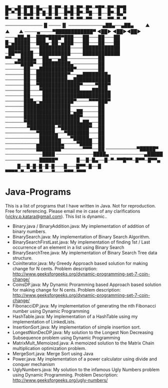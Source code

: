 █▄─▄█─█▀█─█▄──█─█▀─█─█─█▀─█▀─▀█▀─█▀─█▀█
█─▀─█─█▄█─█─█─█─█──█▀█─█▀─▀█──█──█▀─█▄▀
▀───▀─▀─▀─▀──▀▀─▀▀─▀─▀─▀▀─▀▀──▀──▀▀─▀─▀
ㅤ
────────────▐▌────▐▌
───────────▄██▄──▄██▄ ㅤ ㅤ ▲ ㅤ ㅤ▲ㅤ ㅤ▲ 
────▄────▀████████████▀ ◄██► ◄██►◄██►
───▄██▄█──███▀████▀███───██───██───██
█─▄█████──███▄─██─▄███───██───██───██
▀███████───██████████────████████████
─██▀▀████──██████████────████████████
▀▀──▄████▄──██▄──▄██──────────██
───▀▀████▀──█████████▄────────██
──────██──▄███████████▀───────██
──────██──██████████▀──▄▄████████▄
──────██──██████████▄▄████████████
──────██──▀█████████████▀────▀███▀
──────██───▀████████████▄▄▄▄█████▄
──────██────██████████████████████
──────███▄─▄██████████▀────▀▀▀███▀
──────███████████████─────────██
──────███████████████─▄██─────██
──────██████████████████▀─────██
──────▀█████████████████▄██▄──██
───────▀████████─▀█████████▀──██
──────────▀█████▄──▀███████───██
───────────██████▄───▀█████▄──██
──────────▄███████▄────▀████──██
──────────████████▀──────▀▀▀──██
──────────▀█████▀
────────────████
────────────████▄
───────────▄█████
───────────█████▀
ㅤ
ㅤㅤㅤ█──█─█▄──█─▀─▀▀█▀▀─█▀▀─█▀▀▄
ㅤㅤㅤ█──█─█─█─█─█───█───█▀▀─█──█
ㅤㅤㅤ▀▀▀▀─▀──▀▀─▀───▀───▀▀▀─▀▀▀


# Java-Programs

This is a list of programs that I have written in Java. Not for reproduction. Free for referencing. Please email me in case of any clarifications (vicky.p.katara@gmail.com). This list is dynamic..

- Binary.java / BinaryAddition.java: My implementation of addition of binary numbers.
- BinarySearch.java: My implementation of Binary Search Algorithm.
- BinarySearchFirstLast.java: My implementation of finding 1st / Last occurrence of an element in a list using Binary Search
- BinarySearchTree.java: My implementation of Binary Search Tree data structure.
- CoinIterator.java: My Greedy Approach based solution for making change for N cents. Problem description: <http://www.geeksforgeeks.org/dynamic-programming-set-7-coin-change/>
- CoinsDP.java: My Dynamic Proramming based Approach based solution for making change for N cents. Problem description: <http://www.geeksforgeeks.org/dynamic-programming-set-7-coin-change/>
- FibonacciDP.java: My implementation of generating the nth Fibonacci number using Dynamic Programming
- HashTable.java: My implementation of a HashTable using my implementation of LinkedLists.
- InsertionSort.java: My implementation of simple insertion sort.
- LongestNonDecDP.java: My solution to the Longest Non Decreasing Subsequence problem using Dynamic Programming
- MatrixMult_Memoized.java: A memoized solution to the Matrix Chain multiplication optimization problem.
- MergeSort.java: Merge Sort using Java
- Power.java: My implementation of a power calculator using divide and conquer mechanism
- UglyNumbers.java: My solution to the infamous Ugly Numbers problem using Dynamic Programming. Problem Description: <http://www.geeksforgeeks.org/ugly-numbers/>


